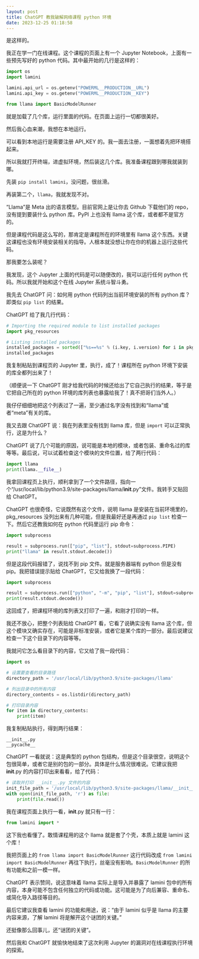 ```yaml
---
layout: post
title: ChatGPT 教我破解网络课程 python 环境
date: 2023-12-25 01:18:58
---
```


是这样的。

我正在学一门在线课程。这个课程的页面上有一个 Jupyter Notebook，上面有一些预先写好的 python 代码。其中最开始的几行是这样的：

```python
import os
import lamini

lamini.api_url = os.getenv("POWERML__PRODUCTION__URL")
lamini.api_key = os.getenv("POWERML__PRODUCTION__KEY")

from llama import BasicModelRunner
```

就是加载了几个库，运行里面的代码。在页面上运行一切都很美好。

然后我心血来潮，我想在本地运行。

可以看到本地运行是需要注册 API_KEY 的。我一面去注册，一面想着先把环境搭起来。

所以我就打开终端，进虚拟环境，然后装这几个库。我准备课程跟到哪我就装到哪。

先装 `pip install lamini`，没问题，很丝滑。

再装第二个，`llama`，我就发现不对。

“Llama”是 Meta 出的语言模型。目前官网上是让你去 Github 下载他们的 repo，没有提到要装什么 python 库。PyPI 上也没有 llama 这个库，或者都不是官方的。

但是课程代码是这么写的，那肯定是课程所在的环境里有 llama 这个东西。关键这课程也没有环境安装相关的指导。人根本就没想让你在你的机器上运行这些代码。

那我要怎么装呢？

我发现，这个 Jupyter 上面的代码是可以随便改的，我可以运行任何 python 代码。所以我就开始和这个在线 Jupyter 系统斗智斗勇。

我先去 ChatGPT 问：如何用 python 代码列出当前环境安装的所有 python 库？即类似 `pip list` 的结果。

ChatGPT 给了我几行代码：

```python
# Importing the required module to list installed packages
import pkg_resources

# Listing installed packages
installed_packages = sorted(["%s==%s" % (i.key, i.version) for i in pkg_resources.working_set])
installed_packages
```

我复制粘贴到课程页的 Jupyter 里，执行，成了！课程所在 python 环境下安装的库全都列出来了！

（顺便说一下 ChatGPT 刚才给我代码的时候还给出了它自己执行的结果，等于是它把自己所在的 python 环境的库列表也暴露给我了！真不把哥们当外人。）

我仔仔细细地把这个列表过了一遍，至少通过名字没有找到和“llama”或者“meta”有关的库。

我又去跟 ChatGPT 说：我在列表里没有找到 llama 库，但是 `import` 可以正常执行，这是为什么？

ChatGPT 说了几个可能的原因，说可能是本地的模块，或者包装、重命名过的库等等。最后说，可以试着检查这个模块的文件位置，给了两行代码：

```python
import llama
print(llama.__file__)
```

我拿回课程页上执行，顺利拿到了一个文件路径，指向一个“/usr/local/lib/python3.9/site-packages/llama/__init__.py”文件。我转手又贴回给 ChatGPT。

ChatGPT 也很奇怪，它说既然有这个文件，说明 llama 是安装在当前环境里的，pkg_resources 没列出来有几种可能，但是我最好还是再通过 `pip list` 检查一下。然后它还教我如何在 python 代码里运行 pip 命令：

```python
import subprocess

result = subprocess.run(["pip", "list"], stdout=subprocess.PIPE)
print("llama" in result.stdout.decode())
```

但是这段代码报错了，说找不到 pip 文件。就是服务器端有 python 但是没有 pip。我把错误提示贴给 ChatGPT，它又给我换了一段代码：

```python
import subprocess

result = subprocess.run(["python", "-m", "pip", "list"], stdout=subprocess.PIPE)
print(result.stdout.decode())
```

这回成了，把课程环境的库列表又打印了一遍，和刚才打印的一样。

我还不放心，把整个列表贴给 ChatGPT 看，它看了说确实没有 llama 这个库，但这个模块又确实存在，可能是非标准安装，或者它是某个库的一部分。最后说建议检查一下这个目录下的内容等等。

我就问它怎么看目录下的内容，它又给了我一段代码：

```python
import os

# 设置要查看的目录路径
directory_path = '/usr/local/lib/python3.9/site-packages/llama'

# 列出目录中的所有内容
directory_contents = os.listdir(directory_path)

# 打印目录内容
for item in directory_contents:
    print(item)
```

我复制粘贴执行，得到两行结果：

```
__init__.py
__pycache__
```

ChatGPT 一看就说：这是典型的 python 包结构，但是这个目录很空，说明这个包很简单，或者它是别的包的一部分。具体是什么情况很难说。它建议我把 __init__.py 的内容打印出来看看，给了代码：

```python
# 读取并打印 __init__.py 文件的内容
init_file_path = '/usr/local/lib/python3.9/site-packages/llama/__init__.py'
with open(init_file_path, 'r') as file:
    print(file.read())
```

我在课程页面上执行一看，__init__.py 就只有一行：

```python
from lamini import *
```

这下我也看懂了。敢情课程用的这个 llama 就是套了个壳，本质上就是 lamini 这个库！

我把页面上的 `from llama import BasicModelRunner` 这行代码改成 `from lamini import BasicModelRunner` 再往下执行，丝毫没有影响。`BasicModelRunner` 的所有功能和之前一模一样。

ChatGPT 表示赞同，说这意味着 llama 实际上是导入并暴露了 lamini 包中的所有内容，本身可能不包含任何独立的代码或功能。这可能是为了向后兼容、重命名、或简化导入路径等目的。

最后它建议我查看 lamini 的功能和用途，说：“由于 lamini 似乎是 llama 的主要内容来源，了解 lamini 将是解开这个谜团的关键。”

还挺像那么回事儿，还“谜团的关键”。

然后我和 ChatGPT 就愉快地结束了这次利用 Jupyter 的漏洞对在线课程执行环境的探索。